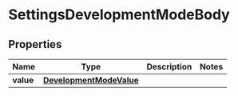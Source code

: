 # SettingsDevelopmentModeBody

## Properties
Name | Type | Description | Notes
------------ | ------------- | ------------- | -------------
**value** | [**DevelopmentModeValue**](DevelopmentModeValue.md) |  | 
